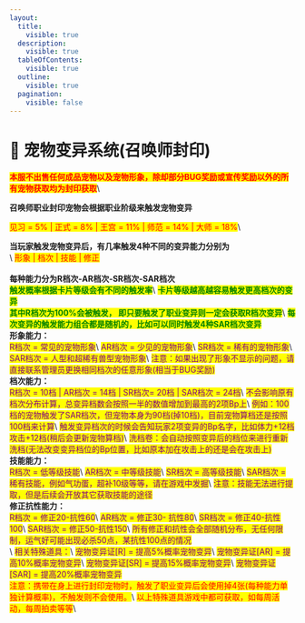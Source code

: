 ```yaml
---
layout:
  title:
    visible: true
  description:
    visible: true
  tableOfContents:
    visible: true
  outline:
    visible: true
  pagination:
    visible: false
---
```


# 🎀 宠物变异系统(召唤师封印)

<mark style="color:red;">**本服不出售任何成品宠物以及宠物形象，除却部分BUG奖励或宣传奖励以外的所有宠物获取均为封印获取**</mark>\


**召唤师职业封印宠物会根据职业阶级来触发宠物变异**

<mark style="color:red;">见习 = 5% | 正式 = 8% | 王宫 = 11% | 师范 = 14% | 大师 = 18%</mark>\


**当玩家触发宠物变异后，有几率触发4种不同的变异能力分别为**\
\ <mark style="color:red;">形象 | 档次 | 技能 | 修正</mark>\
\
**每种能力分为R档次-AR档次-SR档次-SAR档次**\
<mark style="color:green;">**触发概率根据卡片等级会有不同的触发率**</mark>\ <mark style="color:green;">**卡片等级越高越容易触发更高档次的变异**</mark>\
<mark style="color:green;">**其中R档次为100%会被触发， 即只要触发了职业变异则一定会获取R档次变异**</mark>\ <mark style="color:green;">**每次变异的触发能力组合都是随机的，比如可以同时触发4种SAR档次变异**</mark>\
**形象能力：**\
<mark style="color:purple;">R档次 = 常见的宠物形象</mark>\ <mark style="color:purple;">AR档次 = 少见的宠物形象</mark>\ <mark style="color:purple;">SR档次 = 稀有的宠物形象</mark>\ <mark style="color:purple;">SAR档次 = 人型和超稀有兽型宠物形象</mark>\ <mark style="color:purple;">注意：如果出现了形象不显示的问题，请直接联系管理员更换相同档次的任意形象(相当于BUG奖励)</mark>\
**档次能力：**\
<mark style="color:purple;">R档次 = 10档 | AR档次 = 14档 | SR档次= 20档 | SAR档次 = 24档</mark>\ <mark style="color:purple;">不会影响原有档次分布计算，总变异档数会按照一半的数值增加到最高的2项Bp上</mark>\ <mark style="color:purple;">例如：100档的宠物触发了SAR档次，但宠物本身为90档(掉10档)，目前宠物算档还是按照100档来计算</mark>\ <mark style="color:purple;">触发变异档次的时候会告知玩家2项变异的Bp名字，比如体力+12档 攻击+12档(稍后会更新宠物算档)</mark>\ <mark style="color:purple;">洗档卷：会自动按照变异后的档位来进行重新洗档(无法改变变异档位的Bp位置，比如原本加在攻击上的还是会在攻击上)</mark>\
**技能能力：**\
<mark style="color:purple;">R档次 = 低等级技能</mark>\ <mark style="color:purple;">AR档次 = 中等级技能</mark>\ <mark style="color:purple;">SR档次 = 高等级技能</mark>\ <mark style="color:purple;">SAR档次 = 稀有技能，例如气功蛋，超补10级等等，请在游戏中发掘</mark>\ <mark style="color:purple;">注意：技能无法进行提取，但是后续会开放其它获取技能的途径</mark>\
**修正抗性能力：**\
<mark style="color:purple;">R档次 = 修正20-抗性60</mark>\ <mark style="color:purple;">AR档次 = 修正30- 抗性80</mark>\ <mark style="color:purple;">SR档次 = 修正40-抗性100</mark>\ <mark style="color:purple;">SAR档次 = 修正50-抗性150</mark>\ <mark style="color:purple;">所有修正和抗性会全部随机分布，无任何限制，运气好可能出现必杀50点，某抗性100点的情况</mark>\
\ <mark style="color:purple;">相关特殊道具：</mark>\ <mark style="color:purple;">宠物变异证\[R] = 提高5%概率宠物变异</mark>\ <mark style="color:purple;">宠物变异证\[AR] = 提高10%概率宠物变异</mark>\ <mark style="color:purple;">宠物变异证\[SR] = 提高15%概率宠物变异</mark>\ <mark style="color:purple;">宠物变异证\[SAR] = 提高20%概率宠物变异</mark>\
<mark style="color:red;">注意：携带在身上进行封印宠物时，触发了职业变异后会使用掉4张(每种能力单独计算概率)，不触发则不会使用。</mark>\ <mark style="color:red;">以上特殊道具游戏中都可获取，如每周活动，每周拍卖等等</mark>\
